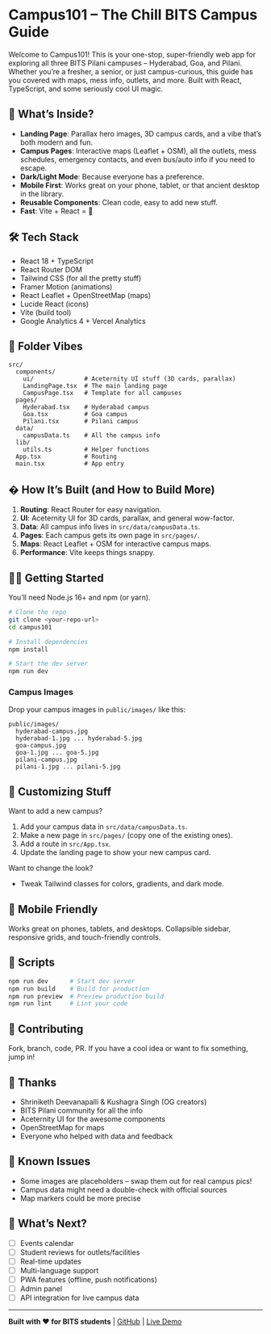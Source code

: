 
# Campus101 – The Chill BITS Campus Guide

Welcome to Campus101! This is your one-stop, super-friendly web app for exploring all three BITS Pilani campuses – Hyderabad, Goa, and Pilani. Whether you’re a fresher, a senior, or just campus-curious, this guide has you covered with maps, mess info, outlets, and more. Built with React, TypeScript, and some seriously cool UI magic.


## 🚀 What’s Inside?

- **Landing Page**: Parallax hero images, 3D campus cards, and a vibe that’s both modern and fun.
- **Campus Pages**: Interactive maps (Leaflet + OSM), all the outlets, mess schedules, emergency contacts, and even bus/auto info if you need to escape.
- **Dark/Light Mode**: Because everyone has a preference.
- **Mobile First**: Works great on your phone, tablet, or that ancient desktop in the library.
- **Reusable Components**: Clean code, easy to add new stuff.
- **Fast**: Vite + React = 🚀


## 🛠 Tech Stack

- React 18 + TypeScript
- React Router DOM
- Tailwind CSS (for all the pretty stuff)
- Framer Motion (animations)
- React Leaflet + OpenStreetMap (maps)
- Lucide React (icons)
- Vite (build tool)
- Google Analytics 4 + Vercel Analytics


## 📁 Folder Vibes

```
src/
  components/
    ui/              # Aceternity UI stuff (3D cards, parallax)
    LandingPage.tsx  # The main landing page
    CampusPage.tsx   # Template for all campuses
  pages/
    Hyderabad.tsx    # Hyderabad campus
    Goa.tsx          # Goa campus
    Pilani.tsx       # Pilani campus
  data/
    campusData.ts    # All the campus info
  lib/
    utils.ts         # Helper functions
  App.tsx            # Routing
  main.tsx           # App entry
```


## � How It’s Built (and How to Build More)

1. **Routing**: React Router for easy navigation.
2. **UI**: Aceternity UI for 3D cards, parallax, and general wow-factor.
3. **Data**: All campus info lives in `src/data/campusData.ts`.
4. **Pages**: Each campus gets its own page in `src/pages/`.
5. **Maps**: React Leaflet + OSM for interactive campus maps.
6. **Performance**: Vite keeps things snappy.


## 🏃‍♂️ Getting Started

You’ll need Node.js 16+ and npm (or yarn).

```bash
# Clone the repo
git clone <your-repo-url>
cd campus101

# Install dependencies
npm install

# Start the dev server
npm run dev
```


### Campus Images

Drop your campus images in `public/images/` like this:

```
public/images/
  hyderabad-campus.jpg
  hyderabad-1.jpg ... hyderabad-5.jpg
  goa-campus.jpg
  goa-1.jpg ... goa-5.jpg
  pilani-campus.jpg
  pilani-1.jpg ... pilani-5.jpg
```


## 🎨 Customizing Stuff

Want to add a new campus?

1. Add your campus data in `src/data/campusData.ts`.
2. Make a new page in `src/pages/` (copy one of the existing ones).
3. Add a route in `src/App.tsx`.
4. Update the landing page to show your new campus card.

Want to change the look?
- Tweak Tailwind classes for colors, gradients, and dark mode.


## 📱 Mobile Friendly

Works great on phones, tablets, and desktops. Collapsible sidebar, responsive grids, and touch-friendly controls.


## 🔧 Scripts

```bash
npm run dev      # Start dev server
npm run build    # Build for production
npm run preview  # Preview production build
npm run lint     # Lint your code
```


## 🤝 Contributing

Fork, branch, code, PR. If you have a cool idea or want to fix something, jump in!




## 🙏 Thanks

- Shriniketh Deevanapalli & Kushagra Singh (OG creators)
- BITS Pilani community for all the info
- Aceternity UI for the awesome components
- OpenStreetMap for maps
- Everyone who helped with data and feedback


## 🐛 Known Issues

- Some images are placeholders – swap them out for real campus pics!
- Campus data might need a double-check with official sources
- Map markers could be more precise


## 🚀 What’s Next?

- [ ] Events calendar
- [ ] Student reviews for outlets/facilities
- [ ] Real-time updates
- [ ] Multi-language support
- [ ] PWA features (offline, push notifications)
- [ ] Admin panel
- [ ] API integration for live campus data

---

**Built with ❤️ for BITS students** | [GitHub](https://github.com) | [Live Demo](https://your-deployed-url.com)